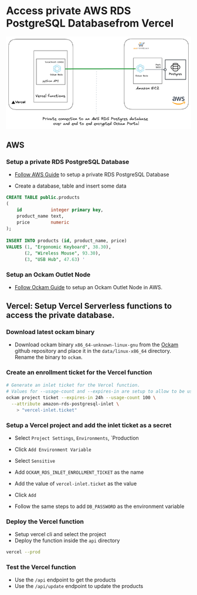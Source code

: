 # Access private AWS RDS PostgreSQL Databasefrom Vercel

![Architecture](./diagram.png)

## AWS

### Setup a private RDS PostgreSQL Database

- [Follow AWS Guide](https://docs.aws.amazon.com/AmazonRDS/latest/AuroraUserGuide/Aurora.AuroraPostgreSQL.html) to setup
  a private RDS PostgreSQL Database

- Create a database, table and insert some data

```sql
CREATE TABLE public.products
(
    id           integer primary key,
    product_name text,
    price        numeric
);

INSERT INTO products (id, product_name, price)
VALUES (1, "Ergonomic Keyboard", 38.30),
       (2, "Wireless Mouse", 93.30),
       (3, "USB Hub", 47.63) '
```

### Setup an Ockam Outlet Node

- [Follow Ockam Guide](https://docs.ockam.io/reference/command/guides/aws-marketplace/ockam-node-for-amazon-rds-postgrese)
  to setup an Ockam Outlet Node in AWS.

## Vercel: Setup Vercel Serverless functions to access the private database.

### Download latest ockam binary

- Download ockam binary `x86_64-unknown-linux-gnu` from the [Ockam](https://github.com/build-trust/ockam/releases)
  github repository and place it in the `data/linux-x86_64` directory. Rename the binary to `ockam`.

### Create an enrollment ticket for the Vercel function

```sh
# Generate an inlet ticket for the Vercel function.
# Values for --usage-count and --expires-in are setup to allow to be used 100 counts for 24 hours.
ockam project ticket --expires-in 24h --usage-count 100 \
  --attribute amazon-rds-postgresql-inlet \
    > "vercel-inlet.ticket"
```

### Setup a Vercel project and add the inlet ticket as a secret

- Select `Project Settings`, `Environments`, `Production
- Click `Add Environment Variable`
- Select `Sensitive`
- Add `OCKAM_RDS_INLET_ENROLLMENT_TICKET` as the name
- Add the value of `vercel-inlet.ticket` as the value
- Click `Add`

- Follow the same steps to add `DB_PASSWORD` as the environment variable

### Deploy the Vercel function

- Setup vercel cli and select the project
- Deploy the function inside the `api` directory

```sh
vercel --prod
```

### Test the Vercel function

- Use the `/api` endpoint to get the products
- Use the `/api/update` endpoint to update the products

